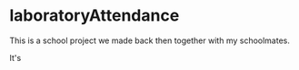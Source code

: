 # laboratoryAttendance

This is a school project we made back then together with my schoolmates.

It's 
